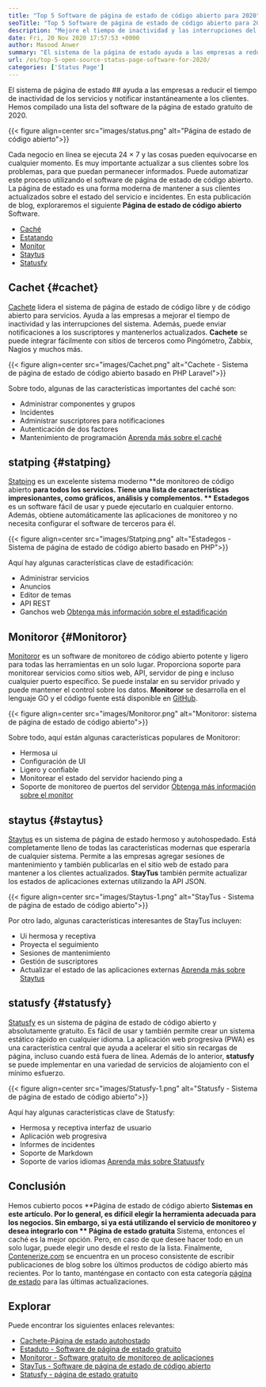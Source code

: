 ```yaml
---
title: "Top 5 Software de página de estado de código abierto para 2020" 
seoTitle: "Top 5 Software de página de estado de código abierto para 2020" 
description: "Mejore el tiempo de inactividad y las interrupciones del sistema para sus servicios con la ayuda de sistemas de página de estado de código abierto y gratuito. Envíe notificaciones para actualizar a los clientes." 
date: Fri, 20 Nov 2020 17:57:53 +0000
author: Masood Anwer
summary: "El sistema de la página de estado ayuda a las empresas a reducir el tiempo de inactividad de los servicios y notificar instantáneamente a los clientes. Hemos compilado una lista del software de la página de estado gratuito de 2020." 
url: /es/top-5-open-source-status-page-software-for-2020/
categories: ['Status Page']
---
```


El sistema de página de estado ## ayuda a las empresas a reducir el tiempo de inactividad de los servicios y notificar instantáneamente a los clientes. Hemos compilado una lista del software de la página de estado gratuito de 2020.

{{< figure align=center src="images/status.png" alt="Página de estado de código abierto">}}

Cada negocio en línea se ejecuta 24 × 7 y las cosas pueden equivocarse en cualquier momento. Es muy importante actualizar a sus clientes sobre los problemas, para que puedan permanecer informados. Puede automatizar este proceso utilizando el software de página de estado de código abierto. La página de estado es una forma moderna de mantener a sus clientes actualizados sobre el estado del servicio e incidentes. En esta publicación de blog, exploraremos el siguiente **Página de estado de código abierto**  Software.
  * [Caché][1]
  * [Estatando][2]
  * [Monitor][3]
  * [Staytus][4]
  * [Statusfy][5]

## Cachet   {#cachet}
[Cachete][6] lidera el sistema de página de estado de código libre y de código abierto para servicios. Ayuda a las empresas a mejorar el tiempo de inactividad y las interrupciones del sistema. Además, puede enviar notificaciones a los suscriptores y mantenerlos actualizados. **Cachete**  se puede integrar fácilmente con sitios de terceros como Pingómetro, Zabbix, Nagios y muchos más.

{{< figure align=center src="images/Cachet.png" alt="Cachete - Sistema de página de estado de código abierto basado en PHP Laravel">}}

Sobre todo, algunas de las características importantes del caché son:
  * Administrar componentes y grupos
  * Incidentes
  * Administrar suscriptores para notificaciones
  * Autenticación de dos factores
  * Mantenimiento de programación
[Aprenda más sobre el caché][7]

## statping   {#statping}
[Statping][8] es un excelente sistema moderno **de monitoreo de código abierto  **para todos los servicios. Tiene una lista de características impresionantes, como gráficos, análisis y complementos. **  Estadegos**  es un software fácil de usar y puede ejecutarlo en cualquier entorno. Además, obtiene automáticamente las aplicaciones de monitoreo y no necesita configurar el software de terceros para él.

{{< figure align=center src="images/Statping.png" alt="Estadegos - Sistema de página de estado de código abierto basado en PHP">}}

Aquí hay algunas características clave de estadificación:
  * Administrar servicios
  * Anuncios
  * Editor de temas
  * API REST
  * Ganchos web
[Obtenga más información sobre el estadificación][9]

## Monitoror   {#Monitoror}
[Monitoror][10] es un software de monitoreo de código abierto potente y ligero para todas las herramientas en un solo lugar. Proporciona soporte para monitorear servicios como sitios web, API, servidor de ping e incluso cualquier puerto específico. Se puede instalar en su servidor privado y puede mantener el control sobre los datos. **Monitoror**  se desarrolla en el lenguaje GO y el código fuente está disponible en [GitHub][11].

{{< figure align=center src="images/Monitoror.png" alt="Monitoror: sistema de página de estado de código abierto">}}

Sobre todo, aquí están algunas características populares de Monitoror:
  * Hermosa ui
  * Configuración de UI
  * Ligero y confiable
  * Monitorear el estado del servidor haciendo ping a
  * Soporte de monitoreo de puertos del servidor
[Obtenga más información sobre el monitor][12]

## staytus   {#staytus}
[Staytus][13] es un sistema de página de estado hermoso y autohospedado. Está completamente lleno de todas las características modernas que esperaría de cualquier sistema. Permite a las empresas agregar sesiones de mantenimiento y también publicarlas en el sitio web de estado para mantener a los clientes actualizados. **StayTus**  también permite actualizar los estados de aplicaciones externas utilizando la API JSON.

{{< figure align=center src="images/Staytus-1.png" alt="StayTus - Sistema de página de estado de código abierto">}}

Por otro lado, algunas características interesantes de StayTus incluyen:
  * Ui hermosa y receptiva
  * Proyecta el seguimiento
  * Sesiones de mantenimiento
  * Gestión de suscriptores
  * Actualizar el estado de las aplicaciones externas
[Aprenda más sobre Staytus][14]

## statusfy   {#statusfy}
[Statusfy][15] es un sistema de página de estado de código abierto y absolutamente gratuito. Es fácil de usar y también permite crear un sistema estático rápido en cualquier idioma. La aplicación web progresiva (PWA) es una característica central que ayuda a acelerar el sitio sin recargas de página, incluso cuando está fuera de línea. Además de lo anterior, **statusfy**  se puede implementar en una variedad de servicios de alojamiento con el mínimo esfuerzo.

{{< figure align=center src="images/Statusfy-1.png" alt="Statusfy - Sistema de página de estado de código abierto">}}

Aquí hay algunas características clave de Statusfy:
  * Hermosa y receptiva interfaz de usuario
  * Aplicación web progresiva
  * Informes de incidentes
  * Soporte de Markdown
  * Soporte de varios idiomas
[Aprenda más sobre Statuusfy][16]

## Conclusión
Hemos cubierto pocos **Página de estado de código abierto  **Sistemas en este artículo. Por lo general, es difícil elegir la herramienta adecuada para los negocios. Sin embargo, si ya está utilizando el servicio de monitoreo y desea integrarlo con **  Página de estado gratuita**  Sistema, entonces el caché es la mejor opción. Pero, en caso de que desee hacer todo en un solo lugar, puede elegir uno desde el resto de la lista.
Finalmente, [Contenerize.com][17] se encuentra en un proceso consistente de escribir publicaciones de blog sobre los últimos productos de código abierto más recientes. Por lo tanto, manténgase en contacto con esta categoría [página de estado][18] para las últimas actualizaciones.

## Explorar
Puede encontrar los siguientes enlaces relevantes:
  * [Cachete-Página de estado autohostado][7]
  * [Estaduto - Software de página de estado gratuito][9]
  * [Monitoror - Software gratuito de monitoreo de aplicaciones][12]
  * [StayTus - Software de página de estado de código abierto][14]
  * [Statusfy - página de estado gratuito][16]

  
[1]: #Cachet
[2]: #Statping
[3]: #Monitoror
[4]: #Staytus
[5]: #Statusfy
[6]: https://cachethq.io/
[7]: https://products.containerize.com/status/cachet
[8]: https://statping.com
[9]: https://products.containerize.com/status/statping
[10]: https://monitoror.com
[11]: https://github.com/monitoror/monitoror
[12]: https://products.containerize.com/status/monitoror
[13]: https://staytus.co
[14]: https://products.containerize.com/status/staytus
[15]: https://marquez.co/statusfy
[16]: https://products.containerize.com/status/statusfy
[17]: https://containerize.com
[18]: https://blog.containerize.com/category/status-page/
